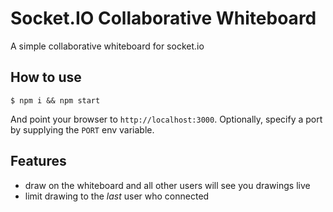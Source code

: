 
# Socket.IO Collaborative Whiteboard

A simple collaborative whiteboard for socket.io

## How to use

```
$ npm i && npm start
```

And point your browser to `http://localhost:3000`. Optionally, specify
a port by supplying the `PORT` env variable.

## Features

- draw on the whiteboard and all other users will see you drawings live
- limit drawing to the _last_ user who connected
